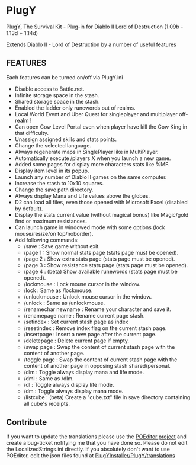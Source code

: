 # PlugY
PlugY, The Survival Kit - Plug-in for Diablo II Lord of Destruction (1.09b - 1.13d + 1.14d)

Extends Diablo II - Lord of Destruction by a number of useful features

## FEATURES
Each features can be turned on/off via PlugY.ini
* Disable access to Battle.net.
* Infinite storage space in the stash.
* Shared storage space in the stash.
* Enabled the ladder only runewords out of realms.
* Local World Event and Uber Quest for singleplayer and multiplayer off-realm !
* Can open Cow Level Portal even when player have kill the Cow King in that difficulty.
* Unassign assigned skills and stats points.
* Change the selected language.
* Always regenerate maps in SinglePlayer like in MultiPlayer.
* Automatically execute /players X when you launch a new game.
* Added some pages for display more characters stats like %MF.
* Display item level in its popup.
* Launch any number of Diablo II games on the same computer.
* Increase the stash to 10x10 squares.
* Change the save path directory.
* Always display Mana and Life values above the globes.
* D2 can load all files, even those opened with Microsoft Excel (disabled by default).
* Display the stats current value (without magical bonus) like Magic/gold find or maximum resistances.
* Can launch game in windowed mode with some options (lock mouse/resize/on top/noborder).
* Add following commands:
	* /save : Save game without exit.
	* /page 1 : Show normal stats page (stats page must be opened).
	* /page 2 : Show extra stats page (stats page must be opened).
	* /page 3 : Show resistance stats page (stats page must be opened).
	* /page 4 : (beta) Show available runewords (stats page must be opened).
	* /lockmouse : Lock mouse cursor in the window.
	* /lock : Same as /lockmouse.
	* /unlockmouse : Unlock mouse cursor in the window.
	* /unlock : Same as /unlockmouse.
	* /renamechar newname : Rename your character and save it.
	* /renamepage name : Rename current page stash.
	* /setindex : Set current stash page as index
	* /resetindex : Remove index flag on the current stash page.
	* /insertpage : Insert a new page after the current page.
	* /deletepage : Delete current page if empty.
	* /swap page : Swap the content of current stash page with the content of another page.
	* /toggle page : Swap the content of current stash page with the content of another page in opposing stash shared/personal.
	* /dlm : Toggle always display mana and life mode.
	* /dml : Same as /dlm.
	* /dl : Toggle always display life mode.
	* /dm : Toggle always display mana mode.
	* /listcube : (beta) Create a "cube.txt" file in save directory containing all cube's receipts.
	
## Contribute
If you want to update the translations please use the [POEditor project](https://poeditor.com/join/project/VnO1SKslPV) and create a bug-ticket nofifying me that you have done so. Please do not edit the LocalizedStrings.ini directly. If you absolutely don't want to use POEditor, edit the json files found at [PlugYInstaller/PlugY/translations](https://github.com/ChaosMarc/PlugY/tree/master/PlugYInstaller/PlugY/translations)
